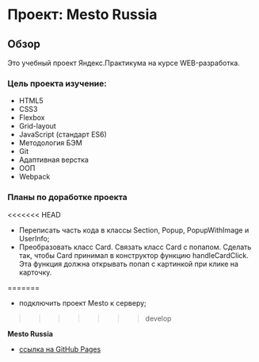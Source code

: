 # Проект: Mesto Russia

## Обзор

  Это учебный проект Яндекс.Практикума на курсе WEB-разработка.

### Цель проекта изучение:
+ HTML5
+ CSS3
+ Flexbox
+ Grid-layout
+ JavaScript (стандарт ES6)
+ Методология БЭМ
+ Git
+ Адаптивная верстка
+ ООП
+ Webpack

### Планы по доработке проекта
<<<<<<< HEAD
* Переписать часть кода в классы Section, Popup, PopupWithImage и UserInfo;
* Преобразовать класс Card. Связать класс Card c попапом. Сделать так, чтобы Card принимал в конструктор функцию handleCardClick. Эта функция должна открывать попап с картинкой при клике на карточку.

=======
+ подключить проект Mesto к серверу;
>>>>>>> develop

**Mesto Russia**

* [ссылка на GitHub Pages](https://yurick78.github.io/mesto/index.html)
